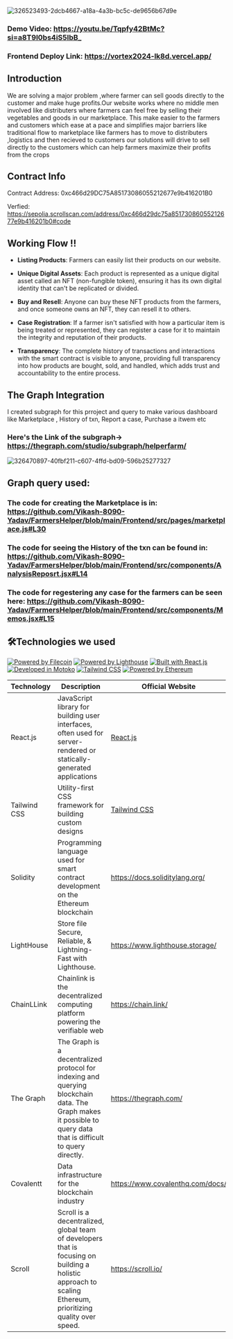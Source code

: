
![326523493-2dcb4667-a18a-4a3b-bc5c-de9656b67d9e](https://github.com/Vikash-8090-Yadav/FarmersHelper/assets/85225156/df1d71bd-3759-4f2d-abfa-06de6ad08079)




### Demo Video: https://youtu.be/Tqpfy42BtMc?si=a8T9l0bs4iS5lbB_

### Frontend Deploy Link: https://vortex2024-lk8d.vercel.app/


## Introduction 

We are solving a major problem ,where farmer can sell goods directly to the customer and make huge profits.Our website works where no middle men involved 
like distributers where farmers can feel free by selling their vegetables and goods in our marketplace.
This make easier to the farmers and customers which ease at a pace and simplifies major barriers like 
traditional flow to marketplace like farmers has to move to distributers ,logistics and then recieved to customers our 
solutions will drive to sell directly to the customers which can help farmers maximize their profits from the crops


## Contract Info 

Contract Address: 0xc466d29DC75A85173086055212677e9b416201B0

Verfied: https://sepolia.scrollscan.com/address/0xc466d29dc75a85173086055212677e9b416201b0#code



## Working Flow !!

- **Listing Products**: Farmers can easily list their products on our website.

- **Unique Digital Assets**: Each product is represented as a unique digital asset called an NFT (non-fungible token), ensuring it has its own digital identity that can't be replicated or divided.

- **Buy and Resell**: Anyone can buy these NFT products from the farmers, and once someone owns an NFT, they can resell it to others.

- **Case Registration**: If a farmer isn't satisfied with how a particular item is being treated or represented, they can register a case for it to maintain the integrity and reputation of their products.

- **Transparency**: The complete history of transactions and interactions with the smart contract is visible to anyone, providing full transparency into how products are bought, sold, and handled, which adds trust and accountability to the entire process.


## The Graph Integration


I created subgraph for this prroject and query  to make various dashboard like Marketplace , History of txn, Report a case, Purchase a  itwem etc

### Here's the Link of the subgraph-> https://thegraph.com/studio/subgraph/helperfarm/

![326470897-40fbf211-c607-4ffd-bd09-596b25277327](https://github.com/Vikash-8090-Yadav/FarmersHelper/assets/85225156/3b017506-74b9-4cd6-a3a3-c883e450286d)

## Graph query used:

###  The code for creating the Marketplace is in: https://github.com/Vikash-8090-Yadav/FarmersHelper/blob/main/Frontend/src/pages/marketplace.js#L30

###  The code for seeing the History  of the txn can be found in: https://github.com/Vikash-8090-Yadav/FarmersHelper/blob/main/Frontend/src/components/AnalysisReposrt.jsx#L14

###  The code for regestering any case for the farmers can be seen  here: https://github.com/Vikash-8090-Yadav/FarmersHelper/blob/main/Frontend/src/components/Memos.jsx#L15




## 🛠️Technologies we used

[![Powered by Filecoin](https://img.shields.io/badge/Powered_by-Filecoin-0174F2?logo=filecoin)](https://filecoin.io/)
[![Powered by Lighthouse](https://img.shields.io/badge/Powered_by-Lighthouse-ff69b4?logo=lighthouse)](https://lighthouse.filecoin.io/)
[![Built with React.js](https://img.shields.io/badge/Built_with-React.js-61DAFB?logo=react)](https://reactjs.org/)
[![Developed in Motoko](https://img.shields.io/badge/Developed_in-Motoko-2196F3?logo=dfinity)](https://sdk.dfinity.org/)
[![Tailwind CSS](https://img.shields.io/badge/Styled_with-Tailwind_CSS-38B2AC?logo=tailwind-css)](https://tailwindcss.com/)
[![Powered by Ethereum](https://img.shields.io/badge/Powered_by-Ethereum-3C3C3D?logo=ethereum)](https://ethereum.org/)

| Technology        | Description                                                | Official Website                                     |
|-------------------|------------------------------------------------------------|------------------------------------------------------|
| React.js          | JavaScript library for building user interfaces, often used for server-rendered or statically-generated applications | [React.js](https://reactjs.org/)                      |
| Tailwind CSS      | Utility-first CSS framework for building custom designs   | [Tailwind CSS](https://tailwindcss.com/)              |
| Solidity | Programming language used for smart contract development on the Ethereum blockchain | https://docs.soliditylang.org/ |
|LightHouse | Store file Secure, Reliable, & Lightning-Fast with Lighthouse. |https://www.lighthouse.storage/|
|ChainLLink | Chainlink is the decentralized computing platform powering the verifiable web| https://chain.link/|
|The Graph| The Graph is a decentralized protocol for indexing and querying blockchain data. The Graph makes it possible to query data that is difficult to query directly.|https://thegraph.com/ | 
| Covalentt |Data infrastructure for the blockchain industry |https://www.covalenthq.com/docs/ |
|Scroll| Scroll is a decentralized, global team of developers that is focusing on building a holistic approach to scaling Ethereum, prioritizing quality over speed. | https://scroll.io/ | 
